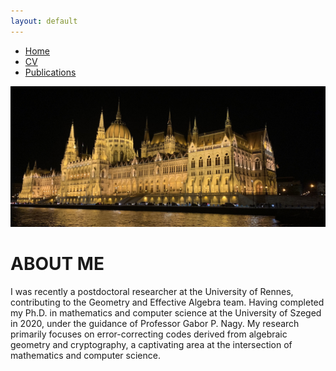 ```yaml
---
layout: default
---
```


<div class="navbar">
  <ul>
    <li><a href="./index.html" class="active">Home</a></li>
    <li><a href="./cv.html">CV</a></li>
    <!--li><a href="./research.html">Research</a></li-->
    <li><a href="./publications.html">Publications</a></li>
    <!--li><a href="./teaching.html">Teaching</a></li-->
  </ul>
</div>


![Cover](assets/img/homeCover.jpg)

# ABOUT ME

I was recently a postdoctoral researcher at the University of Rennes, contributing to the Geometry and Effective Algebra team. Having completed my Ph.D. in mathematics and computer science at the University of Szeged in 2020, under the guidance of Professor Gabor P. Nagy. My research primarily focuses on error-correcting codes derived from algebraic geometry and cryptography, a captivating area at the intersection of mathematics and computer science. 

<!--I’m deeply passionate about delving into both the theoretical foundations and practical applications of these codes. Beyond academia, I actively engage with the broader mathematical community, collaborating on projects and exchanging insights with fellow enthusiasts. With a firm commitment to expanding my knowledge and applying mathematical concepts to real-world challenges, I eagerly anticipate further exploration and discovery in this dynamic field. My journey in academia is driven by a desire to push boundaries and make meaningful contributions to the advancement of knowledge.-->
